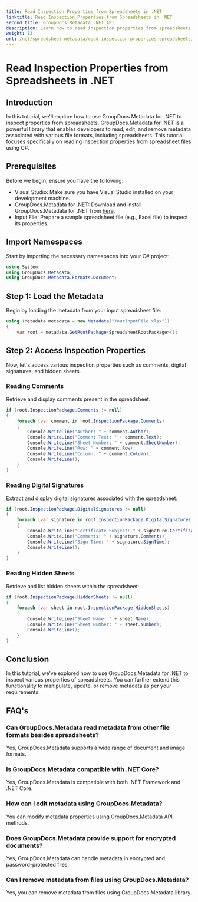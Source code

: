 ```yaml
---
title: Read Inspection Properties from Spreadsheets in .NET
linktitle: Read Inspection Properties from Spreadsheets in .NET
second_title: GroupDocs.Metadata .NET API
description: Learn how to read inspection properties from spreadsheets using GroupDocs.Metadata for .NET. Access comments, digital signatures, and hidden sheets effortlessly.
weight: 13
url: /net/spreadsheet-metadata/read-inspection-properties-spreadsheets/
---
```


# Read Inspection Properties from Spreadsheets in .NET

## Introduction
In this tutorial, we'll explore how to use GroupDocs.Metadata for .NET to inspect properties from spreadsheets. GroupDocs.Metadata for .NET is a powerful library that enables developers to read, edit, and remove metadata associated with various file formats, including spreadsheets. This tutorial focuses specifically on reading inspection properties from spreadsheet files using C#.
## Prerequisites
Before we begin, ensure you have the following:
- Visual Studio: Make sure you have Visual Studio installed on your development machine.
- GroupDocs.Metadata for .NET: Download and install GroupDocs.Metadata for .NET from [here](https://releases.groupdocs.com/metadata/net/).
- Input File: Prepare a sample spreadsheet file (e.g., Excel file) to inspect its properties.

## Import Namespaces
Start by importing the necessary namespaces into your C# project:
```csharp
using System;
using GroupDocs.Metadata;
using GroupDocs.Metadata.Formats.Document;
```
## Step 1: Load the Metadata
Begin by loading the metadata from your input spreadsheet file:
```csharp
using (Metadata metadata = new Metadata("YourInputFile.xlsx"))
{
    var root = metadata.GetRootPackage<SpreadsheetRootPackage>();
```
## Step 2: Access Inspection Properties
Now, let's access various inspection properties such as comments, digital signatures, and hidden sheets.
### Reading Comments
Retrieve and display comments present in the spreadsheet:
```csharp
if (root.InspectionPackage.Comments != null)
{
    foreach (var comment in root.InspectionPackage.Comments)
    {
        Console.WriteLine("Author: " + comment.Author);
        Console.WriteLine("Comment Text: " + comment.Text);
        Console.WriteLine("Sheet Number: " + comment.SheetNumber);
        Console.WriteLine("Row: " + comment.Row);
        Console.WriteLine("Column: " + comment.Column);
        Console.WriteLine();
    }
}
```
### Reading Digital Signatures
Extract and display digital signatures associated with the spreadsheet:
```csharp
if (root.InspectionPackage.DigitalSignatures != null)
{
    foreach (var signature in root.InspectionPackage.DigitalSignatures)
    {
        Console.WriteLine("Certificate Subject: " + signature.CertificateSubject);
        Console.WriteLine("Comments: " + signature.Comments);
        Console.WriteLine("Sign Time: " + signature.SignTime);
        Console.WriteLine();
    }
}
```
### Reading Hidden Sheets
Retrieve and list hidden sheets within the spreadsheet:
```csharp
if (root.InspectionPackage.HiddenSheets != null)
{
    foreach (var sheet in root.InspectionPackage.HiddenSheets)
    {
        Console.WriteLine("Sheet Name: " + sheet.Name);
        Console.WriteLine("Sheet Number: " + sheet.Number);
        Console.WriteLine();
    }
}
```

## Conclusion
In this tutorial, we've explored how to use GroupDocs.Metadata for .NET to inspect various properties of spreadsheets. You can further extend this functionality to manipulate, update, or remove metadata as per your requirements.

## FAQ's
### Can GroupDocs.Metadata read metadata from other file formats besides spreadsheets?
Yes, GroupDocs.Metadata supports a wide range of document and image formats.
### Is GroupDocs.Metadata compatible with .NET Core?
Yes, GroupDocs.Metadata is compatible with both .NET Framework and .NET Core.
### How can I edit metadata using GroupDocs.Metadata?
You can modify metadata properties using GroupDocs.Metadata API methods.
### Does GroupDocs.Metadata provide support for encrypted documents?
Yes, GroupDocs.Metadata can handle metadata in encrypted and password-protected files.
### Can I remove metadata from files using GroupDocs.Metadata?
Yes, you can remove metadata from files using GroupDocs.Metadata library.
